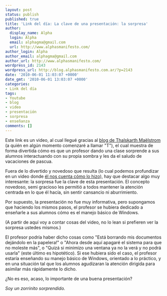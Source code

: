 ```yaml
---
layout: post
status: publish
published: true
title: 'Link del día: La clave de una presentación: la sorpresa'
author:
  display_name: Alpha
  login: Alpha
  email: alphagma@gmail.com
  url: http://www.alphasmanifesto.com/
author_login: Alpha
author_email: alphagma@gmail.com
author_url: http://www.alphasmanifesto.com/
wordpress_id: 2143
wordpress_url: http://blog.alphasmanifesto.com.ar/?p=2143
date: '2010-06-01 11:03:07 +0000'
date_gmt: '2010-06-01 13:03:07 +0000'
categories:
- Link del día
tags:
- Youtube
- blog
- video
- presentación
- sorpresa
- enseñanza
comments: []
---
```


Este link es un video, al cual llegué gracias al [blog de Thalskarth Ma&euml;lstrom](http://www.thalskarth.com.ar/2010/05/20/profesor-sorprende-a-sus-alumnos-al-jugar-con-su-sombra/) (a quién en algún momento comenzaré a llamar "T"), el cual muestra de forma divertida cómo es que un profesor dando una clase sorprende a sus alumnos interactuando con su propia sombra y les da el saludo de vacaciones de pascua.

Fuera de lo divertido y novedoso que resulta (lo cual podemos profundizar en un video donde [él nos cuenta cómo lo hizo](http://www.youtube.com/watch?v=ixSCjigDeM8)), hay que destacar algo muy interesante: la sorpresa fue la clave de esta presentación. El concepto novedoso, semi gracioso les permitió a todos mantener la atención centrada en lo que él hacía, sin sentir cansancio ni aburrimiento.

Por supuesto, la presentación no fue muy informativa, pero supongamos que haciendo los mismos pasos, el profesor se hubiera dedicado a enseñarle a sus alumnos cómo es el manejo básico de Windows.

(A partir de aquí voy a contar cosas del video, no lo lean si prefieren ver la sorpresa ustedes mismos.)

El profesor podría haber dicho cosas como "Está borrando mis documentos dejándolo en la papelera!" o "Ahora desde aquí apagaré el sistema para que no moleste más", o "Quizá si minimizo una ventana ya no la verá y no podrá usarla" (este último es hipotético). Si ese hubiera sido el caso, el profesor estaría enseñando su manejo básico de Windows, orientado a lo práctico, y en una situación tal que los alumnos agudizaran la atención dirigida para asimilar más rápidamente lo dicho.

 ¿No es eso, acaso, lo importante de una buena presentación?

_Soy un zorrinito sorprendido._

